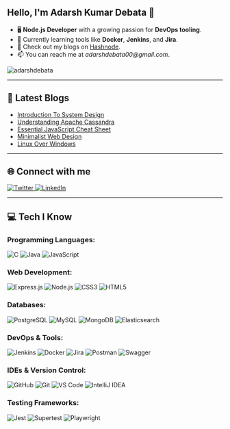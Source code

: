 <!--
<img align="right" width="400" src="https://github.com/adarshdebata/adarshdebata/blob/main/Animation.gif">
-->
## Hello, I'm Adarsh Kumar Debata 👋

- 🖥️ **Node.js Developer** with a growing passion for **DevOps tooling**.
- 🌟 Currently learning tools like **Docker**, **Jenkins**, and **Jira**.
- 📝 Check out my blogs on [Hashnode](https://hashnode.com/@adarshdebata).
- 📫 You can reach me at _adarshdebata00@gmail.com_.

<p align="left">
  <img src="https://komarev.com/ghpvc/?username=adarshdebata&label=Profile%20views&color=0e75b6&style=flat" alt="adarshdebata" />
</p>

---

## 📝 Latest Blogs
<!-- BLOG-POST-LIST:START -->
- [Introduction To System Design](https://adarshh.hashnode.dev/introduction-to-system-design)
- [Understanding Apache Cassandra](https://adarshh.hashnode.dev/understanding-apache-cassandra)
- [Essential JavaScript Cheat Sheet](https://adarshh.hashnode.dev/javascript-essential-concepts-for-nodejs-developers)
- [Minimalist Web Design](https://adarshh.hashnode.dev/minimalist-web-design)
- [Linux Over Windows](https://adarshh.hashnode.dev/linux-over-windows)
<!-- BLOG-POST-LIST:END -->

---

## 🌐 Connect with me
<p align="left">
  <a href="https://twitter.com/adarsh_debata" target="_blank">
    <img src="https://img.shields.io/badge/Twitter-%23121011.svg?style=for-the-badge&logo=X&logoColor=white" alt="Twitter" />
  </a>
  <a href="https://linkedin.com/in/adarsh-kumar-debata" target="_blank">
    <img src="https://img.shields.io/badge/LinkedIn-%230A66C2.svg?style=for-the-badge&logo=LinkedIn&logoColor=white" alt="LinkedIn" />
  </a>
</p>

---

## 💻 Tech I Know

### Programming Languages:
<p align="left">
  <img src="https://img.shields.io/badge/C-%2300599C.svg?style=for-the-badge&logoColor=white" alt="C"/>
  <img src="https://img.shields.io/badge/Java-%23ED8B00.svg?style=for-the-badge&logo=java&logoColor=white" alt="Java"/>
  <img src="https://img.shields.io/badge/JavaScript-%23F7DF1E.svg?style=for-the-badge&logo=javascript&logoColor=black" alt="JavaScript"/>
</p>

### Web Development:
<p align="left">
  <img src="https://img.shields.io/badge/Express.js-%23000000.svg?style=for-the-badge&logo=express&logoColor=white" alt="Express.js"/>
  <img src="https://img.shields.io/badge/Node.js-%23339933.svg?style=for-the-badge&logo=nodedotjs&logoColor=white" alt="Node.js"/>
  <img src="https://img.shields.io/badge/CSS3-%231572B6.svg?style=for-the-badge&logo=css3&logoColor=white" alt="CSS3"/>
  <img src="https://img.shields.io/badge/HTML5-%23E34F26.svg?style=for-the-badge&logo=html5&logoColor=white" alt="HTML5"/>
</p>

### Databases:
<p align="left">
  <img src="https://img.shields.io/badge/PostgreSQL-%23336791.svg?style=for-the-badge&logo=postgresql&logoColor=white" alt="PostgreSQL"/>
  <img src="https://img.shields.io/badge/MySQL-%2300f.svg?style=for-the-badge&logo=mysql&logoColor=white" alt="MySQL"/>
  <img src="https://img.shields.io/badge/MongoDB-%2347A248.svg?style=for-the-badge&logo=mongodb&logoColor=white" alt="MongoDB"/>
  <img src="https://img.shields.io/badge/Elasticsearch-%23005571.svg?style=for-the-badge&logo=elasticsearch&logoColor=white" alt="Elasticsearch"/>
</p>

### DevOps & Tools:
<p align="left">
  <img src="https://img.shields.io/badge/Jenkins-%23D24939.svg?style=for-the-badge&logo=jenkins&logoColor=white" alt="Jenkins"/>
  <img src="https://img.shields.io/badge/Docker-%232496ED.svg?style=for-the-badge&logo=docker&logoColor=white" alt="Docker"/>
  <img src="https://img.shields.io/badge/Jira-%230052CC.svg?style=for-the-badge&logo=jira&logoColor=white" alt="Jira"/>
  <img src="https://img.shields.io/badge/Postman-%23FF6C37.svg?style=for-the-badge&logo=postman&logoColor=white" alt="Postman"/>
 <img src="https://img.shields.io/badge/Swagger-%2385EA2D.svg?style=for-the-badge&logo=swagger&logoColor=black" alt="Swagger"/>
</p>

### IDEs & Version Control:
<p align="left">
  <img src="https://img.shields.io/badge/GitHub-%23121011.svg?style=for-the-badge&logo=github&logoColor=white" alt="GitHub"/>
  <img src="https://img.shields.io/badge/Git-%23F05032.svg?style=for-the-badge&logo=git&logoColor=white" alt="Git"/>
  <img src="https://img.shields.io/badge/VS%20Code-%23007ACC.svg?style=for-the-badge&logo=visual-studio-code&logoColor=white" alt="VS Code"/>
  <img src="https://img.shields.io/badge/IntelliJ%20IDEA-%23000000.svg?style=for-the-badge&logo=intellijidea&logoColor=white" alt="IntelliJ IDEA"/>
</p>

### Testing Frameworks:
<p align="left">
  <img src="https://img.shields.io/badge/Jest-%23C21325.svg?style=for-the-badge&logo=jest&logoColor=white" alt="Jest"/>
  <img src="https://img.shields.io/badge/Supertest-%23FF6C37.svg?style=for-the-badge&logo=supertest&logoColor=white" alt="Supertest"/>
  <img src="https://img.shields.io/badge/Playwright-%232496ED.svg?style=for-the-badge&logo=playwright&logoColor=white" alt="Playwright"/>
</p>
